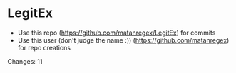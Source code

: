 # LegitEx

- Use this repo (https://github.com/matanregex/LegitEx) for commits
- Use this user (don't judge the name :)) (https://github.com/matanregex) for repo creations


Changes:
11

